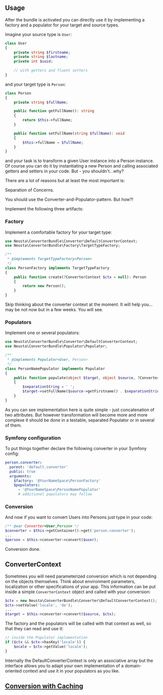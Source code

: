 ## Usage

After the bundle is activated you can directly use it by implementing a factory and a populator for your target and
source types.

Imagine your source type is `User`:

```php
class User
{
    private string $firstname;
    private string $lastname;
    private int $uuid;
    
    // with getters and fluent setters
}
```

and your target type is `Person`:

```php
class Person
{
    private string $fullName;

    public function getFullName(): string
    {
        return $this->fullName;
    }

    public function setFullName(string $fullName): void
    {
        $this->fullName = $fullName;
    }
}
```

and your task is to transform a given User instance into a Person instance.
Of course you can do it by instantiating a new Person and calling associated getters and setters in your code.
But - you shouldn't...why?

There are a lot of reasons but at least the most important is:

Separation of Concerns.

You should use the Converter-and-Populator-pattern. But how?!

Implement the following three artifacts:

### Factory

Implement a comfortable factory for your target type:

```php
use Neusta\ConverterBundle\Converter\DefaultConverterContext;
use Neusta\ConverterBundle\Factory\TargetTypeFactory;

/**
 * @implements TargetTypeFactory<Person>
 */
class PersonFactory implements TargetTypeFactory
{
    public function create(?ConverterContext $ctx = null): Person
    {
        return new Person();
    }
}
```

Skip thinking about the converter context at the moment. It will help you...
may be not now but in a few weeks. You will see.

### Populators

Implement one or several populators:

```php
use Neusta\ConverterBundle\Converter\DefaultConverterContext;
use Neusta\ConverterBundle\Populator\Populator;

/**
 * @implements Populator<User, Person>
 */
class PersonNamePopulator implements Populator
{
    public function populate(object $target, object $source, ?ConverterContext $ctx = null): void
    {
        $separationString = ' ';
        $target->setFullName($source->getFirstname() . $separationString . $source->getLastname());
    }
}
```

As you can see implementation here is quite simple - just concatenation of two attributes.
But however transformation will become more and more complexe it should be done in a testable,
separated Populator or in several of them.

### Symfony configuration

To put things together declare the following converter in your Symfony config:

```yaml
person.converter:
  parent: 'default.converter'
  public: true
  arguments:
    $factory: '@YourNameSpace\PersonFactory'
    $populators:
      - '@YourNameSpace\PersonNamePopulator'
      # additional populators may follow 
```

### Conversion

And now if you want to convert Users into Persons just type in your code:

```php
/** @var Converter<User,Person> */
$converter = $this->getContainer()->get('person.converter');
...
$person = $this->converter->convert($user);
```

Conversion done.

## ConverterContext

Sometimes you will need parameterized conversion which is not depending on the objects themselves.
Think about environment parameters, localization or other specifications of your app.
This information can be put inside a simple `ConverterContext` object and called with your conversion:

```php
$ctx = new Neusta\ConverterBundle\Converter\DefaultConverterContext();
$ctx->setValue('locale', 'de');
...
$target = $this->converter->convert($source, $ctx);
```

The factory and the populators will be called with that context as well, so that they can read and
use it:

```php
// inside the Populator implementation
if ($ctx && $ctx->hasKey('locale')) {
    $ocale = $ctx->getValue('locale');
}
```

Internally the DefaultConverterContext is only an associative array but the interface allows you to adapt your own
implementation of a domain-oriented context and use it in your populators as you like.

## [Conversion with Caching](cached-converter.md)